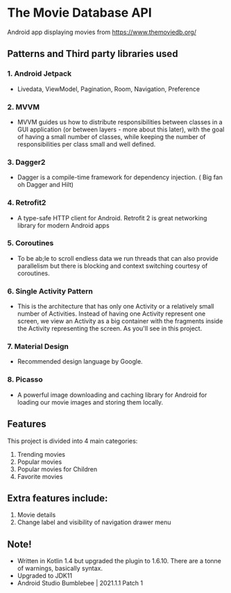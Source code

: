 # The Movie Database API
 Android app displaying movies from <https://www.themoviedb.org/>
 
## Patterns and Third party libraries used

### 1. Android Jetpack  
   - Livedata, ViewModel, Pagination, Room, Navigation, Preference

### 2. MVVM 
   - MVVM guides us how to distribute responsibilities between classes in a GUI application (or between layers - more about this later), with the goal of having a small number of classes, while keeping the number of responsibilities per class small and well defined.

### 3. Dagger2
   - Dagger is a compile-time framework for dependency injection. ( Big fan oh Dagger and Hilt)

### 4. Retrofit2
   - A type-safe HTTP client for Android. Retrofit 2 is great networking library for modern Android apps

### 5. Coroutines
   - To be ab;le to scroll endless data we run threads that can also provide parallelism but there is blocking and context switching courtesy of coroutines.

### 6. Single Activity Pattern
   - This is the architecture that has only one Activity or a relatively small number of Activities. Instead of having one Activity represent one screen, we view an Activity as a big container with the fragments inside the Activity representing the screen. As you'll see in this project.

### 7. Material Design
   - Recommended design language by Google.

### 8. Picasso
   - A powerful image downloading and caching library for Android for loading our movie images and storing them locally.

## Features
This project is divided into 4 main categories:

1. Trending movies  
2. Popular movies 
3. Popular movies for Children
4. Favorite movies

## Extra features include:   
1. Movie details 
2. Change label and visibility of navigation drawer menu

## Note!
 - Written in Kotlin 1.4 but upgraded the plugin to 1.6.10. There are a tonne of warnings, basically syntax.
 - Upgraded to JDK11
 - Android Studio Bumblebee | 2021.1.1 Patch 1
 
  
